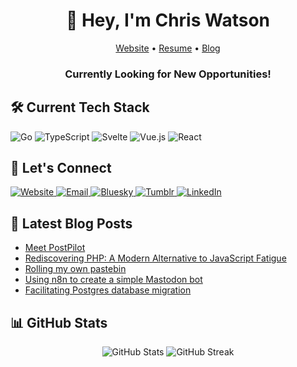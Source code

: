 <div align="center">
  <h1>👋 Hey, I'm Chris Watson</h1>
  <p>
    <a href="https://watzon.tech">Website</a> •
    <a href="https://watzon.tech/resume">Resume</a> •
    <a href="https://watzon.tech/blog">Blog</a>
  </p>
  <h3>Currently Looking for New Opportunities!</h3>
</div>

## 🛠️ Current Tech Stack
<img src="https://img.shields.io/badge/-Go-00ADD8?style=for-the-badge&logo=go&logoColor=white" alt="Go" />
<img src="https://img.shields.io/badge/-TypeScript-3178C6?style=for-the-badge&logo=typescript&logoColor=white" alt="TypeScript" />
<img src="https://img.shields.io/badge/-Svelte-FF3E00?style=for-the-badge&logo=svelte&logoColor=white" alt="Svelte" />
<img src="https://img.shields.io/badge/-Vue.js-4FC08D?style=for-the-badge&logo=vue.js&logoColor=white" alt="Vue.js" />
<img src="https://img.shields.io/badge/-React-61DAFB?style=for-the-badge&logo=react&logoColor=black" alt="React" />

## 🤝 Let's Connect
<p>
  <a href="https://watzon.tech">
    <img src="https://img.shields.io/badge/-Website-000000?style=for-the-badge&logo=safari&logoColor=white" alt="Website" />
  </a>
  <a href="mailto:cawatson1993@gmail.com">
    <img src="https://img.shields.io/badge/-Email-D14836?style=for-the-badge&logo=gmail&logoColor=white" alt="Email" />
  </a>
  <a href="https://bsky.app/profile/watzon2.bsky.social">
    <img src="https://img.shields.io/badge/-Bluesky-00A3E0?style=for-the-badge&logo=bluesky&logoColor=white" alt="Bluesky" />
  </a>
  <a href="https://www.tumblr.com/byte-my-ascii">
    <img src="https://img.shields.io/badge/-Tumblr-36465D?style=for-the-badge&logo=tumblr&logoColor=white" alt="Tumblr" />
  </a>
  <a href="https://www.linkedin.com/in/watzon1993/">
    <img src="https://img.shields.io/badge/-LinkedIn-0077B5?style=for-the-badge&logo=linkedin&logoColor=white" alt="LinkedIn" />
  </a>
</p>

## 📝 Latest Blog Posts
<!-- BLOG-POST-LIST:START -->
- [Meet PostPilot](/blog/meet-postpilot)
- [Rediscovering PHP: A Modern Alternative to JavaScript Fatigue](/blog/rediscovering-php-a-modern-alternative-to-javascript-fatigue)
- [Rolling my own pastebin](/blog/rolling-my-own-pastebin)
- [Using n8n to create a simple Mastodon bot](/blog/using-n8n-to-create-a-simple-mastodon-bot)
- [Facilitating Postgres database migration](/blog/facilitating-postgres-database-migration)
<!-- BLOG-POST-LIST:END -->

## 📊 GitHub Stats
<div align="center">
  <img src="https://github-readme-stats.vercel.app/api?username=watzon&show_icons=true&theme=dark" alt="GitHub Stats" />
  <img src="https://github-readme-streak-stats.herokuapp.com/?user=watzon&theme=dark" alt="GitHub Streak" />
</div>